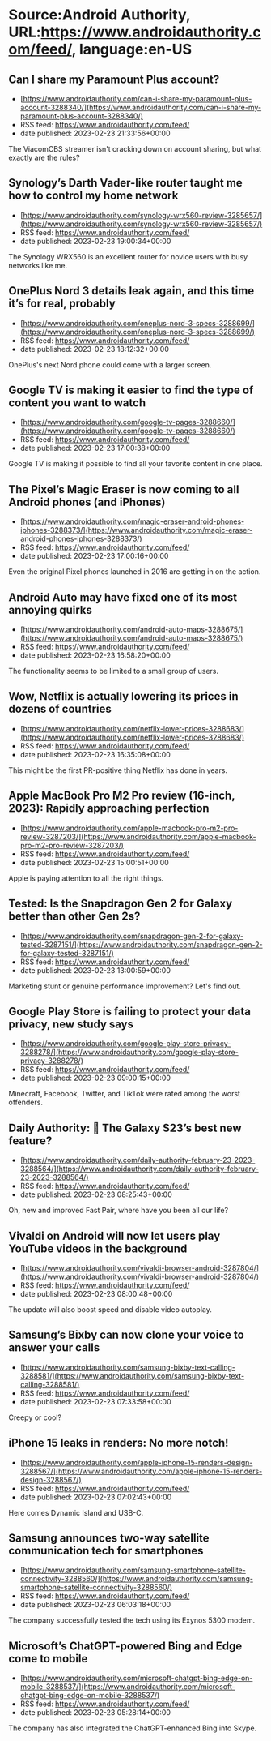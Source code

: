 # Source:Android Authority, URL:https://www.androidauthority.com/feed/, language:en-US

## Can I share my Paramount Plus account?
 - [https://www.androidauthority.com/can-i-share-my-paramount-plus-account-3288340/](https://www.androidauthority.com/can-i-share-my-paramount-plus-account-3288340/)
 - RSS feed: https://www.androidauthority.com/feed/
 - date published: 2023-02-23 21:33:56+00:00

The ViacomCBS streamer isn't cracking down on account sharing, but what exactly are the rules?

## Synology’s Darth Vader-like router taught me how to control my home network
 - [https://www.androidauthority.com/synology-wrx560-review-3285657/](https://www.androidauthority.com/synology-wrx560-review-3285657/)
 - RSS feed: https://www.androidauthority.com/feed/
 - date published: 2023-02-23 19:00:34+00:00

The Synology WRX560 is an excellent router for novice users with busy networks like me.

## OnePlus Nord 3 details leak again, and this time it’s for real, probably
 - [https://www.androidauthority.com/oneplus-nord-3-specs-3288699/](https://www.androidauthority.com/oneplus-nord-3-specs-3288699/)
 - RSS feed: https://www.androidauthority.com/feed/
 - date published: 2023-02-23 18:12:32+00:00

OnePlus's next Nord phone could come with a larger screen.

## Google TV is making it easier to find the type of content you want to watch
 - [https://www.androidauthority.com/google-tv-pages-3288660/](https://www.androidauthority.com/google-tv-pages-3288660/)
 - RSS feed: https://www.androidauthority.com/feed/
 - date published: 2023-02-23 17:00:38+00:00

Google TV is making it possible to find all your favorite content in one place.

## The Pixel’s Magic Eraser is now coming to all Android phones (and iPhones)
 - [https://www.androidauthority.com/magic-eraser-android-phones-iphones-3288373/](https://www.androidauthority.com/magic-eraser-android-phones-iphones-3288373/)
 - RSS feed: https://www.androidauthority.com/feed/
 - date published: 2023-02-23 17:00:16+00:00

Even the original Pixel phones launched in 2016 are getting in on the action.

## Android Auto may have fixed one of its most annoying quirks
 - [https://www.androidauthority.com/android-auto-maps-3288675/](https://www.androidauthority.com/android-auto-maps-3288675/)
 - RSS feed: https://www.androidauthority.com/feed/
 - date published: 2023-02-23 16:58:20+00:00

The functionality seems to be limited to a small group of users.

## Wow, Netflix is actually lowering its prices in dozens of countries
 - [https://www.androidauthority.com/netflix-lower-prices-3288683/](https://www.androidauthority.com/netflix-lower-prices-3288683/)
 - RSS feed: https://www.androidauthority.com/feed/
 - date published: 2023-02-23 16:35:08+00:00

This might be the first PR-positive thing Netflix has done in years.

## Apple MacBook Pro M2 Pro review (16-inch, 2023): Rapidly approaching perfection
 - [https://www.androidauthority.com/apple-macbook-pro-m2-pro-review-3287203/](https://www.androidauthority.com/apple-macbook-pro-m2-pro-review-3287203/)
 - RSS feed: https://www.androidauthority.com/feed/
 - date published: 2023-02-23 15:00:51+00:00

Apple is paying attention to all the right things.

## Tested: Is the Snapdragon Gen 2 for Galaxy better than other Gen 2s?
 - [https://www.androidauthority.com/snapdragon-gen-2-for-galaxy-tested-3287151/](https://www.androidauthority.com/snapdragon-gen-2-for-galaxy-tested-3287151/)
 - RSS feed: https://www.androidauthority.com/feed/
 - date published: 2023-02-23 13:00:59+00:00

Marketing stunt or genuine performance improvement? Let's find out.

## Google Play Store is failing to protect your data privacy, new study says
 - [https://www.androidauthority.com/google-play-store-privacy-3288278/](https://www.androidauthority.com/google-play-store-privacy-3288278/)
 - RSS feed: https://www.androidauthority.com/feed/
 - date published: 2023-02-23 09:00:15+00:00

Minecraft, Facebook, Twitter, and TikTok were rated among the worst offenders.

## Daily Authority: 🤝 The Galaxy S23’s best new feature?
 - [https://www.androidauthority.com/daily-authority-february-23-2023-3288564/](https://www.androidauthority.com/daily-authority-february-23-2023-3288564/)
 - RSS feed: https://www.androidauthority.com/feed/
 - date published: 2023-02-23 08:25:43+00:00

Oh, new and improved Fast Pair, where have you been all our life?

## Vivaldi on Android will now let users play YouTube videos in the background
 - [https://www.androidauthority.com/vivaldi-browser-android-3287804/](https://www.androidauthority.com/vivaldi-browser-android-3287804/)
 - RSS feed: https://www.androidauthority.com/feed/
 - date published: 2023-02-23 08:00:48+00:00

The update will also boost speed and disable video autoplay.

## Samsung’s Bixby can now clone your voice to answer your calls
 - [https://www.androidauthority.com/samsung-bixby-text-calling-3288581/](https://www.androidauthority.com/samsung-bixby-text-calling-3288581/)
 - RSS feed: https://www.androidauthority.com/feed/
 - date published: 2023-02-23 07:33:58+00:00

Creepy or cool?

## iPhone 15 leaks in renders: No more notch!
 - [https://www.androidauthority.com/apple-iphone-15-renders-design-3288567/](https://www.androidauthority.com/apple-iphone-15-renders-design-3288567/)
 - RSS feed: https://www.androidauthority.com/feed/
 - date published: 2023-02-23 07:02:43+00:00

Here comes Dynamic Island and USB-C.

## Samsung announces two-way satellite communication tech for smartphones
 - [https://www.androidauthority.com/samsung-smartphone-satellite-connectivity-3288560/](https://www.androidauthority.com/samsung-smartphone-satellite-connectivity-3288560/)
 - RSS feed: https://www.androidauthority.com/feed/
 - date published: 2023-02-23 06:03:18+00:00

The company successfully tested the tech using its Exynos 5300 modem.

## Microsoft’s ChatGPT-powered Bing and Edge come to mobile
 - [https://www.androidauthority.com/microsoft-chatgpt-bing-edge-on-mobile-3288537/](https://www.androidauthority.com/microsoft-chatgpt-bing-edge-on-mobile-3288537/)
 - RSS feed: https://www.androidauthority.com/feed/
 - date published: 2023-02-23 05:28:14+00:00

The company has also integrated the ChatGPT-enhanced Bing into Skype.

